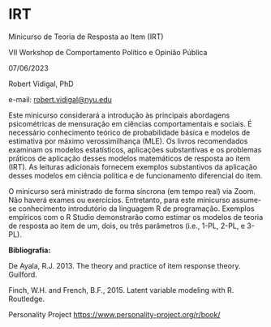# IRT
Minicurso de Teoria de Resposta ao Item (IRT)

VII Workshop de Comportamento Político e Opinião Pública

07/06/2023	

Robert Vidigal, PhD

e-mail: robert.vidigal@nyu.edu

Este minicurso considerará a introdução às principais abordagens psicométricas de mensuração em ciências comportamentais e sociais. É necessário conhecimento teórico de probabilidade básica e modelos de estimativa por máximo verossimilhança (MLE). Os livros recomendados examinam os modelos estatísticos, aplicações substantivas e os problemas práticos de aplicação desses modelos matemáticos de resposta ao item (IRT). As leituras adicionais fornecem exemplos substantivos da aplicação desses modelos em ciência política e de funcionamento diferencial do item. 

O minicurso será ministrado de forma síncrona (em tempo real) via Zoom. Não haverá exames ou exercícios. Entretanto, para este minicurso assume-se conhecimento introdutório da linguagem R de programação. Exemplos empíricos com o R Studio demonstrarão como estimar os modelos de teoria de resposta ao item de um, dois, ou três parâmetros (i.e., 1-PL, 2-PL, e 3-PL).

**Bibliografia:**

De Ayala, R.J. 2013. The theory and practice of item response theory. Guilford.

Finch, W.H. and French, B.F., 2015. Latent variable modeling with R. Routledge.

Personality Project https://www.personality-project.org/r/book/



